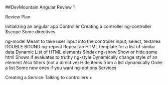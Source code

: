 ##DevMountain Angular Review 1

Review Plan

Initializing an angular app
Controller
Creating a controller
ng-controller
$scope
Some directives

ng-model
Meant to take user input into the controller
input, select, textarea
DOUBLE BOUND
ng-repeat
Repeat an HTML template for a list of similar data
Dynamic List of HTML elements
$index
ng-show
Show or hide some html
Shows if evaluates to truthy
ng-style
Dynamically change style of an element
Also filters (not a directive)
Hide items from a list dynamically
Order a list
Some new ones if you want
ng-options
Services

Creating a Service
Talking to controllers +